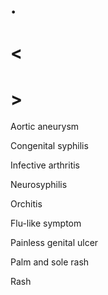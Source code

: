 # .

# <

# >

Aortic aneurysm

Congenital syphilis

Infective arthritis

Neurosyphilis

Orchitis

Flu-like symptom

Painless genital ulcer

Palm and sole rash

Rash
